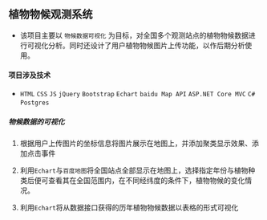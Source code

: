 ## 植物物候观测系统
* 该项目主要以 `物候数据可视化` 为目标，对全国多个观测站点的植物物候数据进行可视化分析。同时还设计了用户植物物候图片上传功能，以作后期分析使用。
#### 项目涉及技术
* `HTML` `CSS` `JS` `jQuery` `Bootstrap` `Echart` `baidu Map API` `ASP.NET Core MVC` `C#` `Postgres`

##### 物候数据的可视化
1. 根据用户上传图片的坐标信息将图片展示在地图上，并添加聚类显示效果、添加点击事件


2. 利用`Echart`与`百度地图`将全国站点全部显示在地图上，选择指定年份与植物种类后便可查看其在全国范围内，在不同经纬度的条件下，植物物候的变化情况。


3. 利用`Echart`将从数据接口获得的历年植物物候数据以表格的形式可视化